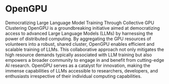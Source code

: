 # OpenGPU
Democratizing Large Language Model Training Through Collective GPU Clustering
OpenGPU is a groundbreaking initiative aimed at democratizing access to advanced Large Language Models (LLMs) by harnessing the power of distributed computing. By aggregating the GPU resources of volunteers into a robust, shared cluster, OpenGPU enables efficient and scalable training of LLMs. This collaborative approach not only mitigates the high resource demands typically associated with LLM training but also empowers a broader community to engage in and benefit from cutting-edge AI research. OpenGPU serves as a catalyst for innovation, making the immense capabilities of LLMs accessible to researchers, developers, and enthusiasts irrespective of their individual computing capabilities.
